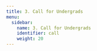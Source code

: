 ```yaml
---
title: 3. Call for Undergrads
menu:
  sidebar:
    name: 3. Call for Undergrads
    identifier: call
    weight: 20
---
```

